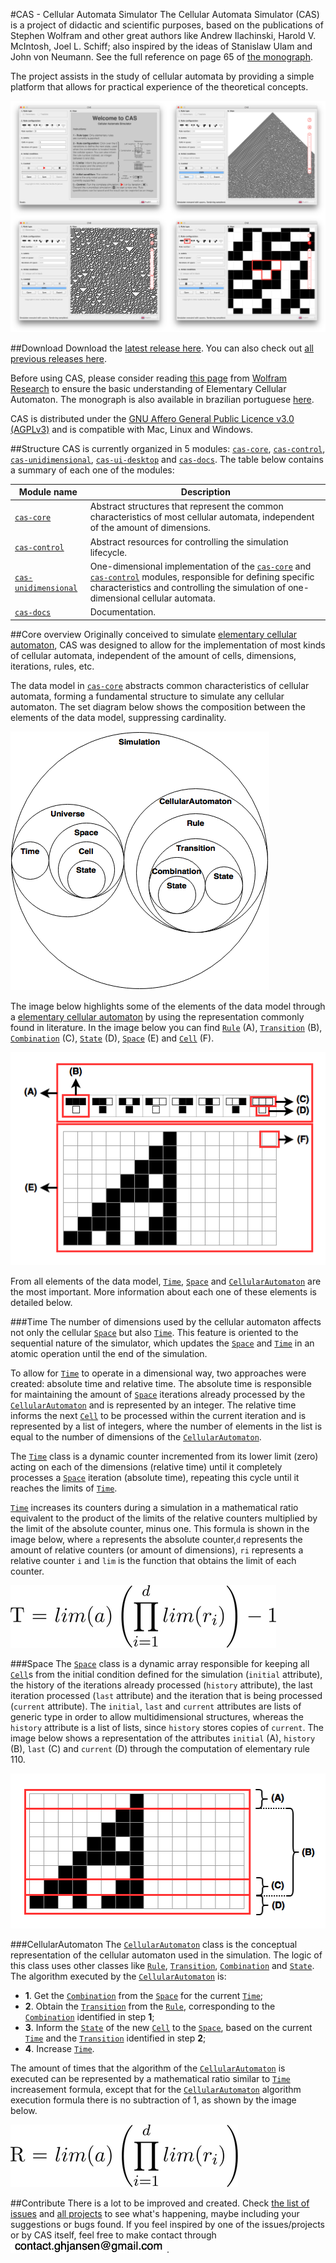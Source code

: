 #CAS - Cellular Automata Simulator
The Cellular Automata Simulator (CAS) is a project of didactic and scientific purposes, based on the publications of Stephen Wolfram and other great authors like Andrew Ilachinski, Harold V. McIntosh, Joel L. Schiff; also inspired by the ideas of Stanislaw Ulam and John von Neumann. See the full reference on page 65 of [the monograph](http://dsc.inf.furb.br/arquivos/tccs/monografias/2016_2_guilherme-humberto-jansen_monografia.pdf).

The project assists in the study of cellular automata by providing a simple platform that allows for practical experience of the theoretical concepts.

![](cas-docs/screenshots/screenshots.png)

##Download
Download the [latest release here](https://github.com/ghjansen/cas/releases/latest). You can also check out [all previous releases here](https://github.com/ghjansen/cas/releases).

Before using CAS, please consider reading [this page](http://mathworld.wolfram.com/ElementaryCellularAutomaton.html) from [Wolfram Research](http://www.wolfram.com) to ensure the basic understanding of Elementary Cellular Automaton. The monograph is also available in brazilian portuguese [here](http://dsc.inf.furb.br/arquivos/tccs/monografias/2016_2_guilherme-humberto-jansen_monografia.pdf).

CAS is distributed under the [GNU Affero General Public Licence v3.0 (AGPLv3)](http://www.gnu.org/licenses/agpl-3.0.txt) and is compatible with Mac, Linux and Windows.

##Structure
CAS is currently organized in 5 modules: [`cas-core`](/cas-core), [`cas-control`](/cas-control), [`cas-unidimensional`](/cas-unidimensional), [`cas-ui-desktop`](/cas-ui-desktop) and [`cas-docs`](/cas-docs). The table below contains a summary of each one of the modules:

Module name | Description
------------|------------
[`cas-core`](/cas-core) | Abstract structures that represent the common characteristics of most cellular automata, independent of the amount of dimensions.
[`cas-control`](/cas-control) | Abstract resources for controlling the simulation lifecycle.
[`cas-unidimensional`](/cas-unidimensional) | One-dimensional implementation of the [`cas-core`](/cas-core) and [`cas-control`](/cas-control) modules, responsible for defining specific characteristics and controlling the simulation of one-dimensional cellular automata.
[`cas-docs`](/cas-docs) | Documentation.

##Core overview
Originally conceived to simulate [elementary cellular automaton](http://mathworld.wolfram.com/ElementaryCellularAutomaton.html), CAS was designed to allow for the implementation of most kinds of cellular automata, independent of the amount of cells, dimensions, iterations, rules, etc.

The data model in [`cas-core`](/cas-core) abstracts common characteristics of  cellular automata, forming a fundamental structure to simulate any cellular automaton. The set diagram below shows the composition between the elements of the data model, suppressing cardinality.

![](cas-docs/diagrams/cas-core-datamodel.png)

The image below highlights some of the elements of the data model through a [elementary cellular automaton](http://mathworld.wolfram.com/ElementaryCellularAutomaton.html) by using the representation commonly found in  literature. In the image below you can find [`Rule`](cas-core/src/main/java/com/ghjansen/cas/core/ca/Rule.java) (A), [`Transition`](cas-core/src/main/java/com/ghjansen/cas/core/ca/Transition.java) (B), [`Combination`](cas-core/src/main/java/com/ghjansen/cas/core/ca/Combination.java) (C), [`State`](cas-core/src/main/java/com/ghjansen/cas/core/ca/State.java) (D), [`Space`](cas-core/src/main/java/com/ghjansen/cas/core/physics/Space.java) (E) and [`Cell`](cas-core/src/main/java/com/ghjansen/cas/core/physics/Cell.java) (F).

![](cas-docs/diagrams/cas-core-datamodel-representation.png)

From all elements of the data model, [`Time`](cas-core/src/main/java/com/ghjansen/cas/core/physics/Time.java), [`Space`](cas-core/src/main/java/com/ghjansen/cas/core/physics/Space.java) and [`CellularAutomaton`](cas-core/src/main/java/com/ghjansen/cas/core/ca/CellularAutomaton.java) are the most important. More information about each one of these elements is detailed below.

###Time
The number of dimensions used by the cellular automaton affects not only the cellular [`Space`](cas-core/src/main/java/com/ghjansen/cas/core/physics/Space.java) but also  [`Time`](cas-core/src/main/java/com/ghjansen/cas/core/physics/Time.java). This feature is oriented to the sequential nature of the simulator, which updates the [`Space`](cas-core/src/main/java/com/ghjansen/cas/core/physics/Space.java) and [`Time`](cas-core/src/main/java/com/ghjansen/cas/core/physics/Time.java) in an atomic operation until the end of the simulation.

To allow for [`Time`](cas-core/src/main/java/com/ghjansen/cas/core/physics/Time.java) to operate in a dimensional way, two approaches were created: absolute time and relative time. The absolute time is responsible for maintaining the amount of [`Space`](cas-core/src/main/java/com/ghjansen/cas/core/physics/Space.java) iterations already processed by the [`CellularAutomaton`](cas-core/src/main/java/com/ghjansen/cas/core/ca/CellularAutomaton.java) and is represented by an integer. The relative time informs the next [`Cell`](cas-core/src/main/java/com/ghjansen/cas/core/physics/Cell.java) to be processed within the current iteration and is represented by a list of integers, where the number of elements in the list is equal to the number of dimensions of the [`CellularAutomaton`](cas-core/src/main/java/com/ghjansen/cas/core/ca/CellularAutomaton.java).

The [`Time`](cas-core/src/main/java/com/ghjansen/cas/core/physics/Time.java) class is a dynamic counter incremented from its lower limit (zero) acting on each of the dimensions (relative time) until it completely processes a [`Space`](cas-core/src/main/java/com/ghjansen/cas/core/physics/Space.java) iteration (absolute time), repeating this cycle until it reaches the limits of [`Time`](cas-core/src/main/java/com/ghjansen/cas/core/physics/Time.java).

[`Time`](cas-core/src/main/java/com/ghjansen/cas/core/physics/Time.java) increases its counters during a simulation in a mathematical ratio equivalent to the product of the limits of the relative counters multiplied by the limit of the absolute counter, minus one. This formula is shown in the image below, where `a` represents the absolute counter,`d` represents the amount of relative counters (or amount of dimensions), `ri` represents a relative counter `i` and `lim` is the function that obtains the limit of each counter.

![](cas-docs/formulas/time-increasement.png)

###Space
The [`Space`](cas-core/src/main/java/com/ghjansen/cas/core/physics/Space.java) class is a dynamic array responsible for keeping all [`Cell`](cas-core/src/main/java/com/ghjansen/cas/core/physics/Cell.java)s from the initial condition defined for the simulation (`initial` attribute), the history of the iterations already processed (`history` attribute), the last iteration processed (`last` attribute) and the iteration that is being processed (`current` attribute). The `initial`, `last` and `current` attributes are lists of generic type in order to allow multidimensional structures, whereas the `history` attribute is a list of lists, since `history` stores copies of `current`. The image below shows a representation of the attributes `initial` (A), `history` (B), `last` (C) and `current` (D) through the computation of elementary rule 110.

![](cas-docs/diagrams/cas-core-space-representation.png)

###CellularAutomaton
The [`CellularAutomaton`](cas-core/src/main/java/com/ghjansen/cas/core/ca/CellularAutomaton.java) class is the conceptual representation of the cellular automaton used in the simulation. The logic of this class uses other classes like [`Rule`](cas-core/src/main/java/com/ghjansen/cas/core/ca/Rule.java), [`Transition`](cas-core/src/main/java/com/ghjansen/cas/core/ca/Transition.java), [`Combination`](cas-core/src/main/java/com/ghjansen/cas/core/ca/Combination.java) and [`State`](cas-core/src/main/java/com/ghjansen/cas/core/ca/State.java). The algorithm executed by the [`CellularAutomaton`](cas-core/src/main/java/com/ghjansen/cas/core/ca/CellularAutomaton.java) is:
- **1**. Get the [`Combination`](cas-core/src/main/java/com/ghjansen/cas/core/ca/Combination.java) from the [`Space`](cas-core/src/main/java/com/ghjansen/cas/core/physics/Space.java) for the current [`Time`](cas-core/src/main/java/com/ghjansen/cas/core/physics/Time.java);
- **2**. Obtain the [`Transition`](cas-core/src/main/java/com/ghjansen/cas/core/ca/Transition.java) from the [`Rule`](cas-core/src/main/java/com/ghjansen/cas/core/ca/Rule.java), corresponding to the [`Combination`](cas-core/src/main/java/com/ghjansen/cas/core/ca/Combination.java) identified in step **1**;
- **3**. Inform the [`State`](cas-core/src/main/java/com/ghjansen/cas/core/ca/State.java) of the new [`Cell`](cas-core/src/main/java/com/ghjansen/cas/core/physics/Cell.java) to the [`Space`](cas-core/src/main/java/com/ghjansen/cas/core/physics/Space.java), based on the current [`Time`](cas-core/src/main/java/com/ghjansen/cas/core/physics/Time.java) and the [`Transition`](cas-core/src/main/java/com/ghjansen/cas/core/ca/Transition.java) identified in step **2**;
- **4**. Increase [`Time`](cas-core/src/main/java/com/ghjansen/cas/core/physics/Time.java).

The amount of times that the algorithm of the [`CellularAutomaton`](cas-core/src/main/java/com/ghjansen/cas/core/ca/CellularAutomaton.java) is executed can be represented by a mathematical ratio similar to [`Time`](cas-core/src/main/java/com/ghjansen/cas/core/physics/Time.java) increasement formula, except that for the [`CellularAutomaton`](cas-core/src/main/java/com/ghjansen/cas/core/ca/CellularAutomaton.java) algorithm execution formula there is no subtraction of 1, as shown by the image below.

![](cas-docs/formulas/rule-execution.png)

##Contribute
There is a lot to be improved and created. Check [the list of issues](https://github.com/ghjansen/cas/issues) and [all projects](https://github.com/ghjansen/cas/projects) to see what's happening, maybe including your suggestions or bugs found. If you feel inspired by one of the issues/projects or by CAS itself, feel free to make contact through ![](cas-docs/text/contact.png).








